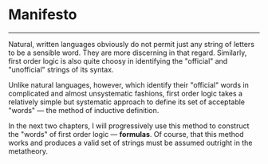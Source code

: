 # Manifesto
---

Natural, written languages obviously do not permit just any string of letters to be a sensible word. They are more discerning in that regard. Similarly, first order logic is also quite choosy in identifying the "official" and "unofficial" strings of its syntax.

Unlike natural languages, however, which identify their "official" words in complicated and almost unsystematic fashions, first order logic takes a relatively simple but systematic approach to define its set of acceptable "words" &mdash; the method of inductive definition.

In the next two chapters, I will progressively use this method to construct the "words" of first order logic &mdash; **formulas**. Of course, that this method works and produces a valid set of strings must be assumed outright in the metatheory.